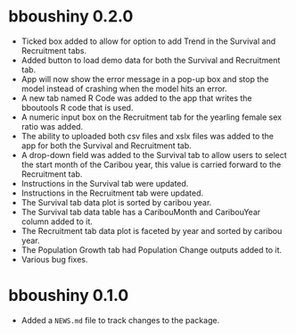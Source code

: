 <!-- NEWS.md is maintained by https://fledge.cynkra.com, contributors should not edit this file -->

# bboushiny 0.2.0

- Ticked box added to allow for option to add Trend in the Survival and Recruitment tabs.
- Added button to load demo data for both the Survival and Recruitment tab.
- App will now show the error message in a pop-up box and stop the model instead of crashing when the model hits an error. 
- A new tab named R Code was added to the app that writes the bboutools R code that is used.
- A numeric input box on the Recruitment tab for the yearling female sex ratio was added. 
- The ability to uploaded both csv files and xslx files was added to the app for both the Survival and Recruitment tab. 
- A drop-down field was added to the Survival tab to allow users to select the start month of the Caribou year, this value is carried forward to the Recruitment tab.
- Instructions in the Survival tab were updated.
- Instructions in the Recruitment tab were updated.
- The Survival tab data plot is sorted by caribou year. 
- The Survival tab data table has a CaribouMonth and CaribouYear column added to it. 
- The Recruitment tab data plot is faceted by year and sorted by caribou year. 
- The Population Growth tab had Population Change outputs added to it. 
- Various bug fixes.

# bboushiny 0.1.0

- Added a `NEWS.md` file to track changes to the package.
